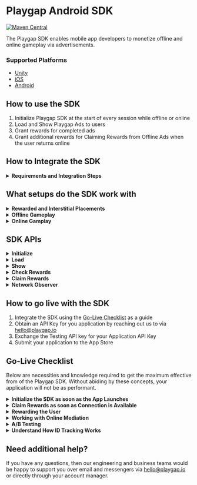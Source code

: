 # Playgap Android SDK

[![Maven Central](https://img.shields.io/maven-central/v/io.playgap/playgap-sdk.svg)](https://central.sonatype.com/artifact/io.playgap/playgap-sdk)

The Playgap SDK enables mobile app developers to monetize offline and online gameplay via advertisements.

### Supported Platforms

- [Unity](https://github.com/playgap/unity-plugin)
- [iOS](https://github.com/playgap/ios-sdk)
- [Android](https://github.com/playgap/android-sdk)

## How to use the SDK

1. Initialize Playgap SDK at the start of every session while offline or online
2. Load and Show Playgap Ads to users
3. Grant rewards for completed ads
4. Grant additional rewards for Claiming Rewards from Offline Ads when the user returns online

## How to Integrate the SDK

<details>
  <summary><b>Requirements and Integration Steps</b></summary>

## Requirements

| Platform | Minimum API Version | Minimum Gradle version|
|----------|---------------------|-----------------------|
| Android  | 21                  | 7.2                   |

## Integration
Playgap SDK is bundled together in an Android Archive (AAR) file that you can use as a dependency for an Android app module.
Unlike JAR files, AAR files can contain Android resources and a manifest file, which lets you bundle in shared resources like layouts and drawables in addition to Kotlin or Java classes and methods.

### Add public Maven distribution to Gradle
Playgap SDK is published on a public Maven distribution [Sonatype Maven Central](https://central.sonatype.com/).

You need to add the `mavenCentral()` maven artefact repository to your `settings.gradle` (if using Gradle version 7+).

```kotlin
dependencyResolutionManagement {
    repositories {
        mavenCentral()
    }
}
```

### Add AAR to Gradle
To add the AAR dependency to your project, import the latest version of the Playgap SDK AAR to your `build.gradle`.  

If you're using Kotlin DSL `kts`:
```kotlin
android {
    ...
}
dependencies {
    implementation ("io.playgap:playgap-sdk:latestVersion")
}
```

Playgap SDK `latestVersion`: [![Maven Central](https://img.shields.io/maven-central/v/io.playgap/playgap-sdk.svg)](https://central.sonatype.com/artifact/io.playgap/playgap-sdk)

### Android Manifest

In order for Playgap SDK to work correctly, you need to add the following permissions to your `AndroidManifest.xml`:

```xml
<!-- For getting the Android Advertising ID (AAID) where applicable -->
<uses-permission android:name="com.google.android.gms.permission.AD_ID" />
```

#### Permissions already present in the Playgap SDK's Android Manifest

Other permissions are already added within the Playgap SDK's `AndroidManifest.xml` and you DON'T need to add them explicitly as the manifests will be merged into a common one during build time:
```xml
<!-- For creating HTTP requests -->
<uses-permission android:name="android.permission.INTERNET" />
<!-- For monitoring network state, used for offline/online flow switching -->
<uses-permission android:name="android.permission.ACCESS_NETWORK_STATE" />
<!-- For monitoring network state, used for offline/online flow switching -->
<uses-permission android:name="android.permission.CHANGE_NETWORK_STATE" />
```

</details>

## What setups do the SDK work with <a name="how-to-use"></a>

<details>
  <summary><b>Rewarded and Interstitial Placements</b></summary>
    <p></p>

Playgap Ads can be showed for all ad scenarios (Rewarded and Interstitial) within your app. This includes examples such as:
- A user pressing a button offering 20 in-game currency to watch an ad
- An ad automatically shown after failing to complete a level

**The user must receive a Reward for viewing these ads.**

You can show Playgap Ads in both Rewarded Ad surfacing points and Interstitial Ad surfacing points within the same application. This would cover both cases of User-Initiated and Application-Initiated Ads.

The APIs and Configurable features offered by the SDK allow for the game to have full discretion over the manner in which ads are displayed to the user.

</details>
<details>
  <summary><b>Offline Gameplay</b></summary>
    <p></p>

During offline gameplay, the Playgap SDK can be used to Initialize the SDK, Load, and Show ads, and Check Rewards.

The SDK must be initialized at least once while connected to the internet first to be able to be used for offline sessions.

After this, ads can be shown offline to keep the experience consistent for users, and users should receive rewards for completed offline ads. Ads that complete fully offline are considered Unclaimed. If the user reconnects to the internet while the ad is playing, then the SDK will automatically shift to the Online Flow, and grant the reward as Claimed if the Appsheet is able to be presented during this flow.

Once the user returns to online gameplay, the application should present the user with a dialog to claim the Unclaimed rewards as soon as possible.

On this dialog, upon claiming the reward, the user will be presented with Appsheets associated with the ads that were watched offline. Playgap counts the rewards as Claimed after this Appsheet is dismissed.

It is imperative that the Appsheets are shown, as this is what is counted as a monetizeable event.

We recommend that this dialog is displayed via the Claim Rewards API as soon as the connection is re-established for a user with unclaimed rewards. The Claim Rewards sheet can be launched whenever the user is connected to the internet.

**The user should be rewarded for both completing ads while offline, as well as when they claim rewards while online.**

</details>

<details>
  <summary><b>Online Gamplay</b></summary>
    <p></p>

During online gameplay, the Playgap SDK can be used to Initialize the SDK, Load, and Show ads, and Check Rewards.

In comparison to the offline flow, online ads will display the Appsheet to the user during the flow. If the user loses connection before this point, then it will fallback to the Offline flow.

Ads which are able to display the Appsheet while the user is connected will have their rewards immediately counted as Claimed. Claimed rewards do not require the Claim Reward screen to later be shown while online.

</details>

## SDK APIs <a name="sdk-apis"></a>

<details>
  <summary><b>Initialize</b></summary>

### `PlaygapAds.initialize`

The Initialize API prepares the SDK for use during a user session. To use the it effectively:
1. Call Initialize immediately once the application launches with the correct API Key:
- Use `tj8SxMjJ9Mlya5Nn` for testing to always receive test ads
- Obtain your own API Key [steps to go live](#go-live) with your application
2. Await for Initialization Complete to use the other SDK APIs
3. Avoid calling Initialize multiple times (such as in the Unity Update Loop)

```kotlin
import io.playgap.sdk.PlaygapAds

class YourApplication: Application() {

    override fun onCreate() {
        super.onCreate()
        PlaygapAds.initialize(
            context = this,
            apiKey = "YOUR_API_KEY",
            listener = object : InitializationListener {
                override fun onInitializationError(error: InitError) {
                  Log.e("Initialization failed - ${error.type.description(context)}", error)
                }
    
                override fun onInitialized() {
                  Log.i("Initialization completed")
                }

            }
        )
    }
}
```

</details>

<details>
  <summary><b>Load</b></summary>

### `PlaygapAds.loadRewarded`

The LoadRewarded API prepares a fullscreen ad to be shown during the user session. To use the it effectively:
1. Call LoadRewarded before you need to show an Ad
2. Await for a successful LoadComplete to return a single-use Playgap Ad

```kotlin
var loadedAd: PlaygapAd?


PlaygapAds.loadRewarded(
    context = context,
    listener = object : LoadListener {
        override fun onLoadFailed(error: LoadError) {
            Log.e("Load failed - ${error.type.description(context)}", error)
        }
  
        override fun onLoaded(ad: PlaygapAd) {
            loadedAd = ad
            Log.i("Load successful triggered with id: ${ad.objectId}")
        }
    }
)
```

</details>

<details>
  <summary><b>Show</b></summary>

### `PlaygapAds.show`

The Show API prepares a fullscreen ad to be shown during the user session. To use the it effectively:
1. Ensure LoadRewarded returned a Playgap Ad
2. Call Show when you want to show a Fullscreen Ad
3. Reward the user for completing the Ad
- Offline: Only `onShowCompleted` will be triggered
- Online: Both `onUserClaimedReward` and `onShowCompleted` will be triggered
4. Resume normal app operation when either `onShowSkipped` or `onShowCompleted` is triggered


```kotlin
val ad = loadedAd ?: return

PlaygapAds.show(
    context = context,
    ad = ad, 
    listener = object : ShowListener {
        override fun onShowFailed(error: ShowError) {
          Log.e("Show failed - ${error.type.description(context)}", error)
        }
      
        override fun onShowSkipped() {
          Log.i("Show skipped by user")
        }
      
        override fun onShowImpression(impressionId: String) {
          Log.i("Show impression")
        }
      
        override fun onShowPlaybackEvent(event: PlaybackEvent) {
          Log.i("Show playback event - $event")
        }
      
        override fun onShowCompleted(reward: PlaygapReward) {
          Log.i("The video ad was closed")
        }
      
        override fun onUserClaimedReward(reward: PlaygapReward) {
          Log.i("User claimed reward")
        }
    }
)
```

</details>

<details>
  <summary><b>Check Rewards</b></summary>


### `PlaygapAds.checkRewards` <a name="check-rewards"></a>

The CheckRewards API is a utility function to understand the internal state of Rewards in the SDK. To use the it effectively:
1. Read the "Understand How ID Tracking Works" under [Go-Live Checklist](#go-live-checklist)
2. Test and Trigger the scenarios mentioned in this section through your application code
3. Display a UI button within your application when the user has unclaimed rewards and is connected to the internet

```kotlin
val rewards = PlaygapAds.checkRewards()
Log.i("Unclaimed rewards ${rewards.unclaimed}")
Log.i("Claimed rewards ${rewards.claimed}")

if (!rewards.unclaimed.isEmpty) {
  // Show UI button with amount of Unclaimed rewards
}
```

</details>

<details>
  <summary><b>Claim Rewards</b></summary>

### `PlaygapAds.claimRewards`<a name="claim-rewards"></a>

The ClaimRewards API is used to present a Dialog to the user which allows them to Claim their Unclaimed Rewards when they return online. To use the it effectively:
1. Read and Understand what Unclaimed Rewards are under [PlaygapAds.CheckRewards](#check-rewards)
2. Call ClaimRewards as soon as possible once a user establishes internet connection (see [PlaygapAds.NetworkObserver](#network-observer))

```kotlin
PlaygapAds.claimRewards(
    context = activity,
    listener = object : ClaimRewardsListener {
        override fun onRewardScreenShown() {
            Log.i("Claim reward screen shown")
        }
    
        override fun onRewardScreenFailed(error: ClaimRewardError) {
            Log.e("Claim reward screen failed - ${error.type.description(context)}", error)
        }
    
        override fun onRewardScreenClosed() {
            Log.i("Claim reward screen closed")
        }
    
        override fun onStoreClick() {
            Log.i("Google Play store app sheet clicked")
        }
    
        override fun onUserClaimedReward(reward: PlaygapReward) {
            Log.i("User claimed reward")
        }
    }
)
```

</details>

<details>
  <summary><b>Network Observer</b></summary>

### `PlaygapAds.networkObserver`<a name="network-observer"></a>

The Network Observer is a utility which exposes the connection state of the user and provides updates the moment that a connection change occurs. To use it effectively:
1. Attach an observer to it when the application launches
2. Call [PlaygapAds.ClaimRewards](#claim-rewards) as soon possible in the Application Flow when the Network Observer produces a `true` value (meaning the user has reconnected to the internet)

```kotlin
import io.playgap.sdk.PlaygapAds

class YourApplication: Application() {
    
    var isUserConnected: Boolean = true

    override fun onCreate() {
        super.onCreate()
        PlaygapAds.networkObserver(
            context = this,
            observer = object: NetworkObserver {
                override fun onNetworkChange(isConnected: Boolean) {
                    isUserConnected = isConnected
                    Log.i("Is connected to network ${isConnected}")
                }
            }
        )
    }
}
```

</details>

## How to go live with the SDK <a name="go-live"></a>

1. Integrate the SDK using the [Go-Live Checklist](#go-live-checklist) as a guide
2. Obtain an API Key for you application by reaching out us to via hello@playgap.io
3. Exchange the Testing API key for your Application API Key
4. Submit your application to the App Store

## Go-Live Checklist <a name="go-live-checklist"></a>

Below are necessities and knowledge required to get the maximum effective from of the Playgap SDK. Without abiding by these concepts, your application will not be as performant.

<details>
  <summary><b>Initialize the SDK as soon as the App Launches</b></summary>
    <p></p>

When your application launches, initialize the Playgap SDK immediately.

It is a common user behavior to disconnect from the internet during the first few seconds of gameplay. It's vital to use this window of opportunity to ensure that the Playgap SDK can use this opportunity to prepare and update ads to present to the user while offline.

</details>

<details>
  <summary><b>Claim Rewards as soon as Connection is Available</b></summary>
    <p></p>

The Network API gives access to the moment a user reconnects to the internet. This should be done through a combination of:
- Automatically displaying the Claim rewards screen once the user reconnections
- And; Displaying a UI button within the application showing the amount of unclaimed rewards

Displaying users with the opportunity to install the ad while online is required to generate revenue. Therefore, it is important that the Claim Rewards Dialog is displayed to users when they have claimed rewards while offline, and while the connection to a network is established.

The amount of unclaimed rewards can be accessed via the Check Rewards API after the SDK has been initialized successfully.

</details>

<details>
  <summary><b>Rewarding the User</b></summary>
    <p></p>

Ensure that the user receives rewards both for completing offline views as well as reclaiming rewards online.

Decent rewards must be given to the user, otherwise they will not be incentivized to complete ads or claim rewards when available.

It's also quite important to give users an indication of what they've been rewarded with. This is most commonly done through simple animations after the Claim Rewards screen closes.

</details>

<details>
  <summary><b>Working with Online Mediation</b></summary>
    <p></p>

If your application is integrated with any Online Mediation SDK, such as MAX, LevelPlay, or AdMob, then you should implement the following:
1. When the user is online, call Playgap to Show Ads only when Mediation fails to Load a suitable ad
2. When the user is offline, only call Playgap to Show Ads, even if an ad was loaded from Online Mediation before the user goes offline.
- Online Mediation SDKs assume that the user is connected to the internet when watching an ad, which will cause breaking flows within your application

</details>

<details>
  <summary><b>A/B Testing</b></summary>
    <p></p>

Where possible, it's important to A/B test your application's integration with Playgap where possible for two reasons:
- If there are any errors in the integration, then the integration can be resolved prior full rollout
- When the integration is valid, it will be possible to see the overall growth of revenue of all user segments

The expectation is that there will be overall revenue growth of your Online user segment, as well as direct revenue growth from the Offline user segment.

</details>

<details>
  <summary><b>Understand How ID Tracking Works</b></summary>
    <p></p>

The Playgap SDK outputs certain identifiers on:

- The Loaded Playgap Ad => Object ID
- The Impression once the ad is shown => Impression ID
- The Reward collected offline when the ad completes => Reward ID
    - If the user was offline, the Playgap SDK considers this an "Unclaimed" Reward
    - If the user was online, the Playgap SDK considers this an "Claimed" Reward
- The Claimed Reward once the user returns online => Reward ID
    - At this stage, the Playgap SDK considers this a "Claimed" Reward

All of these IDs will be identical at the different stages of the ad lifecycle, and are exposed via the SDK APIs. These can be used for any purpose, such as **event tracking, fraud prevention, or unique rewarding solutions.**

The PlaygapAds.CheckRewards API can used to check both claimed and unclaimed rewards:

- Claimed rewards are all of the Reward IDs the user has received since the most recent update of the Playgap SDK
- Unclaimed rewards are all of the rewards from advertisements which have not yet been claimed from the Claim Rewards Dialog

</details>

## Need additional help?

If you have any questions, then our engineering and business teams would be happy to support you over email and messengers via hello@playgap.io or directly through your account manager.
